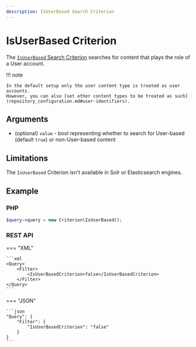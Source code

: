 ```yaml
---
description: IsUserBased Search Criterion
---
```


# IsUserBased Criterion

The [`IsUserBased` Search Criterion](../../api/php_api/php_api_reference/classes/Ibexa-Contracts-Core-Repository-Values-Content-Query-Criterion-IsUserBased.html) searches for content that plays the role of a User account.

!!! note

    In the default setup only the user content type is treated as user accounts.
    However, you can also [set other content types to be treated as such](repository_configuration.md#user-identifiers).

## Arguments

- (optional) `value` - bool representing whether to search for User-based (default `true`)
or non-User-based content

## Limitations

The `IsUserBased` Criterion isn't available in Solr or Elasticsearch engines.

## Example

### PHP

``` php
$query->query = new Criterion\IsUserBased();
```

### REST API

=== "XML"

    ```xml
    <Query>
        <Filter>
            <IsUserBasedCriterion>false</IsUserBasedCriterion>
        </Filter>
    </Query>
    ```

=== "JSON"

    ```json
    "Query": {
        "Filter": {
            "IsUserBasedCriterion": "false"
        }
    }
    ```